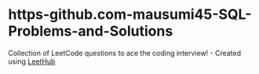 # https-github.com-mausumi45-SQL-Problems-and-Solutions
Collection of LeetCode questions to ace the coding interview! - Created using [LeetHub](https://github.com/QasimWani/LeetHub)
